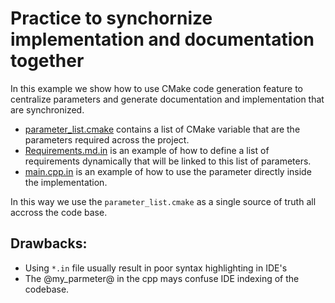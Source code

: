 # Practice to synchornize implementation and documentation together

In this example we show how to use CMake code generation feature to centralize parameters and generate documentation and implementation that are synchronized.

- [parameter_list.cmake](./parameter_list.cmake) contains a list of CMake variable that are the parameters required across the project.
- [Requirements.md.in](./Requirements.md.in) is an example of how to define a list of requirements dynamically that will be linked to this list of parameters.
- [main.cpp.in](./main.cpp.in) is an example of how to use the parameter directly inside the implementation.

In this way we use the `parameter_list.cmake` as a single source of truth all accross the code base.


## Drawbacks:
- Using `*.in` file usually result in poor syntax highlighting in IDE's
- The @my_parmeter@ in the cpp mays confuse IDE indexing of the codebase.
